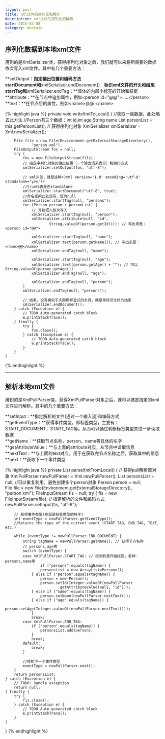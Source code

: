 ```yaml
---
layout: post
title: xml文件的序列化和解析
description: xml文件的序列化和解析
date: 2015-03-08
category: Android
---
```


## 序列化数据到本地xml文件

用到的是XmlSerializer类，获得序列化对象之后，我们就可以来将所需要的数据依次写入xml文件。其中有几个重要方法：    

**setOutput：**指定输出位置和编码方法      
**startDocument**和**xmlSerializer.endDocument()：**标识xml文件的开头和结尾      
**startTag**和**xmlSerializer.endTag：**具体的内部小标签的开始和结尾       
**attribute：**在节点中追加属性，例如\<person id="@@"\> ....\</person>          
**text：**在节点后的属性，例如\<name\>@@ \</name\>

{% highlight java %} 
private void writeXmlToLocal() {
		//获取一些数据，此处略去此方法
		//Person有三个数据：int id,int age,String name
		List<Person> personList = this.getPersonList();
		// 获得序列化对象
		XmlSerializer xmlSerializer = Xml.newSerializer();

		File file = new File(Environment.getExternalStorageDirectory(),
				"person.xml");
		FileOutputStream fos = null;
		try {
			fos = new FileOutputStream(file);
			// 指定序列化对象的输出位置（一个输出流来表示）和编码方式
			xmlSerializer.setOutput(fos, "utf-8");

			// xml头部，就是这种<?xml version='1.0' encoding='utf-8' standalone='yes'?>
			//true代表是否standalone
			xmlSerializer.startDocument("utf-8", true);
			//命名空间此处没有，设为null
			xmlSerializer.startTag(null, "persons");
			for (Person person : personList) {
				// 开始把人依次写入
				xmlSerializer.startTag(null, "person");
				xmlSerializer.attribute(null, "id",
						String.valueOf(person.getId())); // 写出来是：<person id="@@">

				xmlSerializer.startTag(null, "name");
				xmlSerializer.text(person.getName()); // 写出来是：<name>@@</name>
				xmlSerializer.endTag(null, "name");

				xmlSerializer.startTag(null, "age");
				xmlSerializer.text(person.getAge() + ""); // 可以String.valueOf(person.getAge())
				xmlSerializer.endTag(null, "age");

				xmlSerializer.endTag(null, "person");
			}
			xmlSerializer.endTag(null, "persons");

			// 结束，没有类似于头部那样显式的东西，就是来标识文件的结束
			xmlSerializer.endDocument();
		} catch (Exception e) {
			// TODO Auto-generated catch block
			e.printStackTrace();
		} finally {
			try {
				fos.close();
			} catch (Exception e) {
				// TODO Auto-generated catch block
				e.printStackTrace();
			}
		}
	}
{% endhighlight %}

- - -

## 解析本地xml文件

用到的是XmlPullParser类，获得XmlPullParser对象之后，就可以选定指定的xml文件进行解析。其中的几个重要方法：

**setInput：**指定解析的文件(通过一个输入流)和编码方式      
**getEventType：**获得事件类型，即标签类型，主要有：START_DOCUMENT，START_TAG等。从而可以通过判断标签类型来进一步读取数据         
**getName：**获取节点名称，person，name等具体的名字            
**getAttributeValue：**与上面的attribute对应，从节点中读取信息      
**nextText：**与上面的text对应，用于在获取完节点名称之后，获取其中的信息               
**next：**获取下一个事件类型

{% highlight java %} 
private List<Person> parseXmlFromLocal() {
	// 获得pull解析器对象
	XmlPullParser newPullParser = Xml.newPullParser();
	List<Person> personsList = null;
	//可以重复利用，避免创建多个person对象
	Person person = null;  
	File file = new File(Environment.getExternalStorageDirectory(),
			"person.xml");
	FileInputStream fis = null;
	try {
		fis = new FileInputStream(file);
		// 指定解析的文件和编码方式
		newPullParser.setInput(fis, "utf-8");
	
		// 获得事件类型(也就是标签类型的样子)
		int eventType = newPullParser.getEventType();
		//Returns the type of the current event (START_TAG, END_TAG, TEXT, etc.)
		
		while (eventType != newPullParser.END_DOCUMENT) {
			String tagName = newPullParser.getName(); // 获得节点名称
			// persons,age等
			switch (eventType) {
			case XmlPullParser.START_TAG: // 检测到是开始标签，各种：persons,name等
					if ("persons".equals(tagName)) {
					personsList = new ArrayList<Person>();
				} else if ("person".equals(tagName)) {
					person = new Person();
					person.setId(Integer.valueOf(newPullParser
							.getAttributeValue(null, "id")));
				} else if ("name".equals(tagName)) {
					person.setName(newPullParser.nextText());
				} else if ("age".equals(tagName)) {
					person.setAge(Integer.valueOf(newPullParser.nextText()));
				}
				break;
			case XmlPullParser.END_TAG:
				if ("person".equals(tagName)) {
					personsList.add(person);
				}
				break;
			default:
				break;
			}

			//得到下一个事件类型
			eventType = newPullParser.next(); 
		}
		return personsList;
	} catch (Exception e) {
		// TODO: handle exception
		return null;
	} finally {
		try {
			fis.close();
		} catch (Exception e) {
			// TODO Auto-generated catch block
			e.printStackTrace();
		}
	}
}
{% endhighlight %}
